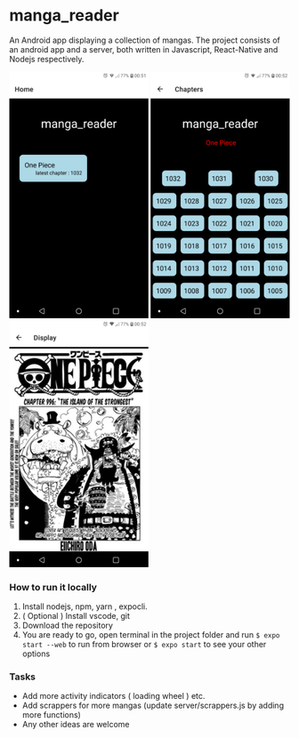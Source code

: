 # manga_reader 
An Android app displaying a collection of mangas. The project consists of an android app and a server, both written in Javascript, React-Native and Nodejs respectively.

<p float="left">
    <img src="/Screenshots/manga_reader Home.png" alt="screenshot1" width="250"/>
    <img src="/Screenshots/manga_reader Chapters.png" alt="screenshot2" width="250"/>
    <img src="/Screenshots/manga_reader Display.png" alt="screenshot3" width="250"/>
</p>

### How to run it locally

1. Install nodejs, npm, yarn , expocli.
2. ( Optional ) Install vscode, git 
3. Download the repository
4. You are ready to go, open terminal in the project folder and run 
```$ expo start --web``` to run from browser or
```$ expo start``` to see your other options


### Tasks

* Add more activity indicators ( loading wheel ) etc.
* Add scrappers for more mangas (update server/scrappers.js by adding more functions)
* Any other ideas are welcome